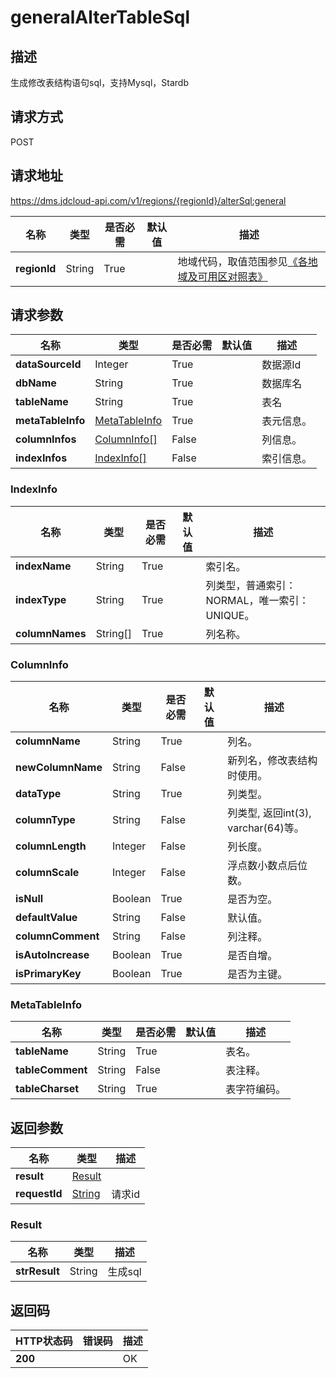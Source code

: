 # generalAlterTableSql


## 描述
生成修改表结构语句sql，支持Mysql，Stardb

## 请求方式
POST

## 请求地址
https://dms.jdcloud-api.com/v1/regions/{regionId}/alterSql:general

|名称|类型|是否必需|默认值|描述|
|---|---|---|---|---|
|**regionId**|String|True| |地域代码，取值范围参见[《各地域及可用区对照表》](../Enum-Definitions/Regions-AZ.md)|

## 请求参数
|名称|类型|是否必需|默认值|描述|
|---|---|---|---|---|
|**dataSourceId**|Integer|True| |数据源Id|
|**dbName**|String|True| |数据库名|
|**tableName**|String|True| |表名|
|**metaTableInfo**|[MetaTableInfo](generalaltertablesql#metatableinfo)|True| |表元信息。|
|**columnInfos**|[ColumnInfo[]](generalaltertablesql#columninfo)|False| |列信息。|
|**indexInfos**|[IndexInfo[]](generalaltertablesql#indexinfo)|False| |索引信息。|

### <div id="indexinfo">IndexInfo</div>
|名称|类型|是否必需|默认值|描述|
|---|---|---|---|---|
|**indexName**|String|True| |索引名。|
|**indexType**|String|True| |列类型，普通索引：NORMAL，唯一索引：UNIQUE。|
|**columnNames**|String[]|True| |列名称。|
### <div id="columninfo">ColumnInfo</div>
|名称|类型|是否必需|默认值|描述|
|---|---|---|---|---|
|**columnName**|String|True| |列名。|
|**newColumnName**|String|False| |新列名，修改表结构时使用。|
|**dataType**|String|True| |列类型。|
|**columnType**|String|False| |列类型, 返回int(3), varchar(64)等。|
|**columnLength**|Integer|False| |列长度。|
|**columnScale**|Integer|False| |浮点数小数点后位数。|
|**isNull**|Boolean|True| |是否为空。|
|**defaultValue**|String|False| |默认值。|
|**columnComment**|String|False| |列注释。|
|**isAutoIncrease**|Boolean|True| |是否自增。|
|**isPrimaryKey**|Boolean|True| |是否为主键。|
### <div id="metatableinfo">MetaTableInfo</div>
|名称|类型|是否必需|默认值|描述|
|---|---|---|---|---|
|**tableName**|String|True| |表名。|
|**tableComment**|String|False| |表注释。|
|**tableCharset**|String|True| |表字符编码。|

## 返回参数
|名称|类型|描述|
|---|---|---|
|**result**|[Result](generalaltertablesql#result)| |
|**requestId**|[String](generalaltertablesql#result)|请求id|

### <div id="result">Result</div>
|名称|类型|描述|
|---|---|---|
|**strResult**|String|生成sql|

## 返回码
|HTTP状态码|错误码|描述|
|---|---|---|
|**200**||OK|
